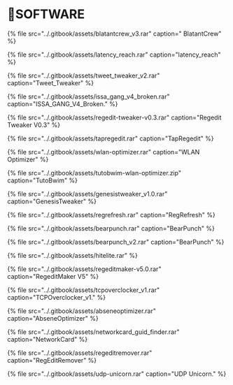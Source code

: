 # 📁SOFTWARE

{% file src="../.gitbook/assets/blatantcrew\_v3.rar" caption=" BlatantCrew" %}

{% file src="../.gitbook/assets/latency\_reach.rar" caption="latency\_reach" %}

{% file src="../.gitbook/assets/tweet\_tweaker\_v2.rar" caption="Tweet\_Tweaker" %}

{% file src="../.gitbook/assets/issa\_gang\_v4\_broken.rar" caption="ISSA\_GANG\_V4\_Broken." %}

{% file src="../.gitbook/assets/regedit-tweaker-v0.3.rar" caption="Regedit Tweaker V0.3" %}

{% file src="../.gitbook/assets/tapregedit.rar" caption="TapRegedit" %}

{% file src="../.gitbook/assets/wlan-optimizer.rar" caption="WLAN Optimizer" %}

{% file src="../.gitbook/assets/tutobwim-wlan-optimizer.zip" caption="TutoBwim" %}

{% file src="../.gitbook/assets/genesistweaker\_v1.0.rar" caption="GenesisTweaker" %}

{% file src="../.gitbook/assets/regrefresh.rar" caption="RegRefresh" %}

{% file src="../.gitbook/assets/bearpunch.rar" caption="BearPunch" %}

{% file src="../.gitbook/assets/bearpunch\_v2.rar" caption="BearPunch" %}

{% file src="../.gitbook/assets/hitelite.rar" %}

{% file src="../.gitbook/assets/regeditmaker-v5.0.rar" caption="RegeditMaker V5" %}

{% file src="../.gitbook/assets/tcpoverclocker\_v1.rar" caption="TCPOverclocker\_v1." %}

{% file src="../.gitbook/assets/abseneoptimizer.rar" caption="AbseneOptimizer" %}

{% file src="../.gitbook/assets/networkcard\_guid\_finder.rar" caption="NetworkCard" %}

{% file src="../.gitbook/assets/regeditremover.rar" caption="RegEditRemover" %}

{% file src="../.gitbook/assets/udp-unicorn.rar" caption="UDP Unicorn." %}

